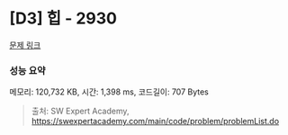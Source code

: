 # [D3] 힙 - 2930 

[문제 링크](https://swexpertacademy.com/main/code/problem/problemDetail.do?contestProbId=AV-Tj7ya3jYDFAXr) 

### 성능 요약

메모리: 120,732 KB, 시간: 1,398 ms, 코드길이: 707 Bytes



> 출처: SW Expert Academy, https://swexpertacademy.com/main/code/problem/problemList.do